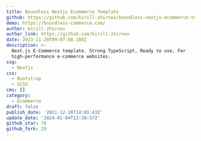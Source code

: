 ```yaml
---
title: Boundless Nextjs Ecommerce Template
github: https://github.com/kirill-zhirnov/boundless-nextjs-ecommerce-template
demo: https://boundless-commerce.com/
author: kirill-zhirnov
author_link: https://github.com/kirill-zhirnov
date: 2023-11-28T09:07:08.180Z
description: >-
  Next.js E-Commerce template. Strong TypeScript, Ready to use, For
  high-performance e-commerce websites.
ssg:
  - Nextjs
css:
  - Bootstrap
  - SCSS
cms: []
category:
  - Ecommerce
draft: false
publish_date: '2021-12-10T14:01:43Z'
update_date: '2024-01-04T13:36:57Z'
github_star: 76
github_fork: 29
---
```

